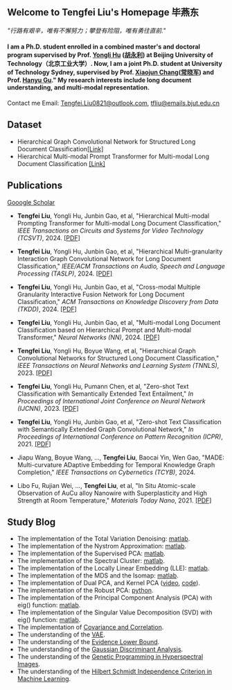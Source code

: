 ## Welcome to Tengfei Liu's Homepage 毕燕东

*"行路有艰辛，唯有不懈努力；攀登有险阻，唯有勇往直前."*  

#### I am a Ph.D. student enrolled in a combined master's and doctoral program supervised by Prof. [Yongli Hu](https://ieeexplore.ieee.org/author/37420507000) ([胡永利](https://baike.baidu.com/item/%E8%83%A1%E6%B0%B8%E5%88%A9/18610606?fr=ge_ala)) at Beijing University of Technology（北京工业大学）. Now, I am a joint Ph.D. student at University of Technology Sydney, supervised by Prof. [Xiaojun Chang](https://ieeexplore.ieee.org/author/37085779024)([常晓军](https://www.xiaojun.ai/)) and Prof. [Hanyu Gu](https://profiles.uts.edu.au/Hanyu.Gu)." My research interests include long document understanding, and multi-modal representation.

Contact me Email: Tengfei.Liu0821@outlook.com, tfliu@emails.bjut.edu.cn

## Dataset
- Hierarchical Graph Convolutional Network for Structured Long Document Classification[[Link]](https://drive.google.com/drive/folders/1GAQJ0oWRObOuFIbTeVE8vFI0zBkRG1pa)
- Hierarchical Multi-modal Prompt Transformer for Multi-modal Long Document Classification [[Link]](https://drive.google.com/drive/folders/1759nBGt7J0ZkUK8-jSbAys9_SANQVC-E)

## Publications
[Gooogle Scholar](https://scholar.google.com/citations?hl=zh-CN&tzom=-600&user=Xt4l3tEAAAAJ)

- **Tengfei Liu**, Yongli Hu, Junbin Gao, et al, "Hierarchical Multi-modal Prompting Transformer for Multi-modal Long Document Classification," _IEEE Transactions on Circuits and Systems for Video Technology (TCSVT)_, 2024. [[PDF]](https://ieeexplore.ieee.org/document/10439279/)
 
- **Tengfei Liu**, Yongli Hu, Junbin Gao, et al, "Hierarchical Multi-granularity Interaction Graph Convolutional Network for Long Document Classification," _IEEE/ACM Transactions on Audio, Speech and Language Processing (TASLP)_, 2024. [[PDF]](https://ieeexplore.ieee.org/document/10452857)

- **Tengfei Liu**, Yongli Hu, Junbin Gao, et al, "Cross-modal Multiple Granularity Interactive Fusion Network for Long Document Classification," _ACM Transactions on Knowledge Discovery from Data (TKDD)_, 2024. [[PDF]](https://dl.acm.org/doi/10.1145/3631711)

- **Tengfei Liu**, Yongli Hu, Junbin Gao, et al, "Multi-modal Long Document Classification based on Hierarchical Prompt and Multi-modal Transformer," _Neural Networks (NN)_, 2024. [[PDF]](https://www.sciencedirect.com/science/article/abs/pii/S0893608024002466)

- **Tengfei Liu**, Yongli Hu, Boyue Wang, et al, "Hierarchical Graph Convolutional Networks for Structured Long Document Classification," _IEEE Transactions on Neural Networks and Learning System (TNNLS)_, 2023. [[PDF]](https://ieeexplore.ieee.org/abstract/document/9810897)

- **Tengfei Liu**, Yongli Hu, Pumann Chen, et al, "Zero-shot Text Classification with Semantically Extended Text Entailment," _In Proceedings of International Joint Conference on Neural Network (IJCNN)_, 2023. [[PDF]](https://ieeexplore.ieee.org/document/9411914)

- **Tengfei Liu**, Yongli Hu, Junbin Gao, et al, "Zero-shot Text Classification with Semantically Extended Graph Convolutional Network," _In Proceedings of International Conference on Pattern Recognition (ICPR)_, 2021. [[PDF]](https://ieeexplore.ieee.org/document/9411914)

- Jiapu Wang, Boyue Wang, ..., **Tengfei Liu**, Baocai Yin, Wen Gao, "MADE: Multi-curvature ADaptive Embedding for Temporal Knowledge Graph Completion," _IEEE Transactions on Cybernetics (TCYB)_, 2024. 
  
- Libo Fu, Rujian Wei, ..., **Tengfei Liu**, et al, "In Situ Atomic-scale Observation of AuCu alloy Nanowire with Superplasticity and High Strength at Room Temperature," _Materials Today Nano_, 2021. [[PDF]](https://www.sciencedirect.com/science/article/abs/pii/S2588842021000158)

## Study Blog
- The implementation of the Total Variation Denoising: [matlab](https://github.com/YurongChen1998/yurong-lib/tree/main/Machine_Learning_Algorithms/Total_Variation_Denoising_MM).
- The implementation of the Nystrom Approximation: [matlab](https://github.com/YurongChen1998/yurong-lib/tree/main/Machine_Learning_Algorithms/Nystrom%20Approximation).
- The implementation of the Supervised PCA: [matlab](https://github.com/YurongChen1998/yurong-lib/tree/main/Machine_Learning_Algorithms/Supervised%20PCA).
- The implementation of the Spectral Cluster: [matlab](https://github.com/YurongChen1998/yurong-lib/tree/main/Machine_Learning_Algorithms/Spectral%20Cluster).
- The implementation of the Locally Linear Embedding (LLE): [matlab](https://github.com/YurongChen1998/yurong-lib/tree/main/Machine_Learning_Algorithms/LLE).
- The implementation of the MDS and the Isomap: [matlab](https://github.com/YurongChen1998/yurong-lib/tree/main/Machine_Learning_Algorithms/MDS_Isomap).
- The implementation of Dual PCA, and Kernel PCA ([video](https://www.bilibili.com/video/BV1UR4y1M7bH?share_source=copy_web), [code](https://github.com/YurongChen1998/yurong-lib/tree/main/Machine_Learning_Algorithms/pca)).
- The implementation of the Robust PCA: [python](https://github.com/YurongChen1998/yurong-lib/blob/main/Machine_Learning_Algorithms/robust_pca.py).
- The implementation of the Principal Component Analysis (PCA) with eig() function: [matlab](https://github.com/YurongChen1998/yurong-lib/blob/main/Machine_Learning_Algorithms/princal_component_analysis.m).
- The implementation of the Singular Value Decomposition (SVD) with eig() function: [matlab](https://github.com/YurongChen1998/yurong-lib/blob/main/Machine_Learning_Algorithms/singular_value_decomposition.m).
- The implementation of [Covariance and Correlation](https://github.com/YurongChen1998/yurong-lib/blob/main/Machine_Learning_Algorithms/Covariance_Correlation.py).
- The understanding of the [VAE](https://github.com/YurongChen1998/Yurong-Paper-Talk-Slides/blob/main/2021-10-09/2021-10-07-VAE.pptx).
- The understanding of the [Evidence Lower Bound](https://github.com/YurongChen1998/yurong-lib/blob/main/Essays/Understanding%20the%20Evidence%20Lower%20Bound.pdf).
- The understanding of the [Gaussian Discriminant Analysis](https://github.com/YurongChen1998/yurong-lib/blob/main/Essays/Gaussian%20Discriminant%20Analysis.pdf).
- The understanding of the [Genetic Programming in Hyperspectral Images](https://github.com/YurongChen1998/yurong-lib/blob/main/Essays/Genetic%20Programming%20in%20Hyperspectral%20Images.pdf).
- The understanding of the [Hilbert Schmidt Independence Criterion in Machine Learning](https://github.com/YurongChen1998/yurong-lib/blob/main/Essays/Hilbert%20Schmidt%20Independence%20Criterion%20in%20Machine%20Learning.pdf).
